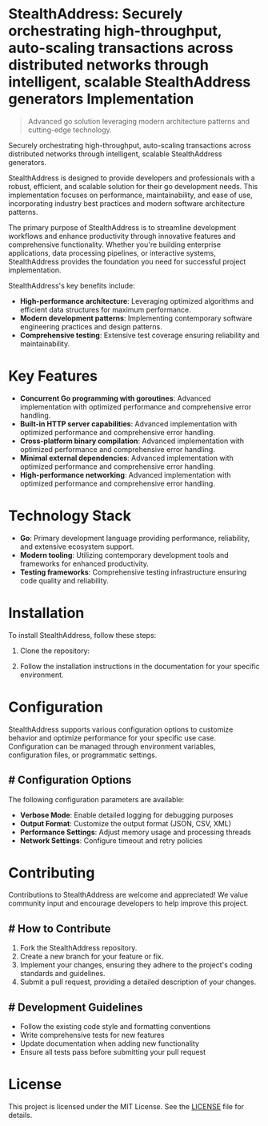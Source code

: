 <!-- fallback_StealthAddress_20251002193612_40820 -->

# StealthAddress: Securely orchestrating high-throughput, auto-scaling transactions across distributed networks through intelligent, scalable StealthAddress generators Implementation
> Advanced go solution leveraging modern architecture patterns and cutting-edge technology.

Securely orchestrating high-throughput, auto-scaling transactions across distributed networks through intelligent, scalable StealthAddress generators.

StealthAddress is designed to provide developers and professionals with a robust, efficient, and scalable solution for their go development needs. This implementation focuses on performance, maintainability, and ease of use, incorporating industry best practices and modern software architecture patterns.

The primary purpose of StealthAddress is to streamline development workflows and enhance productivity through innovative features and comprehensive functionality. Whether you're building enterprise applications, data processing pipelines, or interactive systems, StealthAddress provides the foundation you need for successful project implementation.

StealthAddress's key benefits include:

* **High-performance architecture**: Leveraging optimized algorithms and efficient data structures for maximum performance.
* **Modern development patterns**: Implementing contemporary software engineering practices and design patterns.
* **Comprehensive testing**: Extensive test coverage ensuring reliability and maintainability.

# Key Features

* **Concurrent Go programming with goroutines**: Advanced implementation with optimized performance and comprehensive error handling.
* **Built-in HTTP server capabilities**: Advanced implementation with optimized performance and comprehensive error handling.
* **Cross-platform binary compilation**: Advanced implementation with optimized performance and comprehensive error handling.
* **Minimal external dependencies**: Advanced implementation with optimized performance and comprehensive error handling.
* **High-performance networking**: Advanced implementation with optimized performance and comprehensive error handling.

# Technology Stack

* **Go**: Primary development language providing performance, reliability, and extensive ecosystem support.
* **Modern tooling**: Utilizing contemporary development tools and frameworks for enhanced productivity.
* **Testing frameworks**: Comprehensive testing infrastructure ensuring code quality and reliability.

# Installation

To install StealthAddress, follow these steps:

1. Clone the repository:


2. Follow the installation instructions in the documentation for your specific environment.

# Configuration

StealthAddress supports various configuration options to customize behavior and optimize performance for your specific use case. Configuration can be managed through environment variables, configuration files, or programmatic settings.

## # Configuration Options

The following configuration parameters are available:

* **Verbose Mode**: Enable detailed logging for debugging purposes
* **Output Format**: Customize the output format (JSON, CSV, XML)
* **Performance Settings**: Adjust memory usage and processing threads
* **Network Settings**: Configure timeout and retry policies

# Contributing

Contributions to StealthAddress are welcome and appreciated! We value community input and encourage developers to help improve this project.

## # How to Contribute

1. Fork the StealthAddress repository.
2. Create a new branch for your feature or fix.
3. Implement your changes, ensuring they adhere to the project's coding standards and guidelines.
4. Submit a pull request, providing a detailed description of your changes.

## # Development Guidelines

* Follow the existing code style and formatting conventions
* Write comprehensive tests for new features
* Update documentation when adding new functionality
* Ensure all tests pass before submitting your pull request

# License

This project is licensed under the MIT License. See the [LICENSE](https://github.com/mpermar082/StealthAddress/blob/main/LICENSE) file for details.
